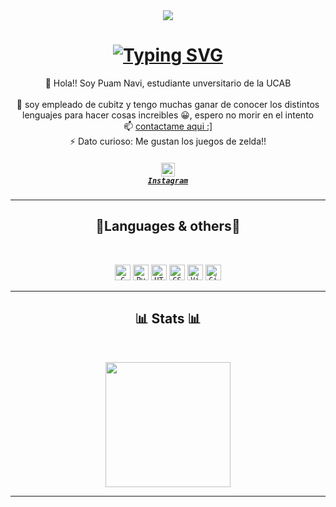 <div align="center">
  <img src="https://i.pinimg.com/736x/e5/59/64/e5596471a462462f479e150ee194eace.jpg"/>
</div>


<h1 align="center">
<a href="https://git.io/typing-svg"><img src="https://readme-typing-svg.demolab.com?font=Fira+Code&size=30&pause=1000&color=34D7F7&random=false&width=435&lines=holaaa!!+%F0%9F%91%8B;Soy+puam+navi+%F0%9F%91%BE;waaaaa!!+%F0%9F%97%BF&center=true&size=30" alt="Typing SVG" /></a>
</h1>

<p align="center">
  🌱 Hola!! Soy Puam Navi, estudiante unversitario de la UCAB
  <br>
  <br>
  💬 soy empleado de cubitz y tengo muchas ganar de conocer los distintos lenguajes para hacer cosas increibles 😀, espero no morir en el intento
  <br>
  📫 <a href="mailto:juandavidacevedo137@gmail.com" rel="noreferrer">contactame aqui :]</a>
  <br>
  ⚡ Dato curioso: Me gustan los juegos de zelda!! 
  
</p>
<h5 align="center">

  <code><a href="https://www.instagram.com/juandavidacevedo69/" title="Instagram Profile"><img width="22" src="https://upload.wikimedia.org/wikipedia/commons/thumb/9/95/Instagram_logo_2022.svg/1200px-Instagram_logo_2022.svg.png"> Instagram</a></code>
</h5>
<hr>
<h2 align="center">🔨Languages & others🔨</h2>
<br>
<p align="center">
  <code><img title="C" height="25" src="https://raw.githubusercontent.com/zumrudu-anka/zumrudu-anka/ba85320505494f829ddfee23911329a2505bb388/images/c.svg"></code>
  <code><img title="Python" height="25" src="https://raw.githubusercontent.com/zumrudu-anka/zumrudu-anka/ba85320505494f829ddfee23911329a2505bb388/images/python-original.svg"></code>
  <code><img title="HTML5" height="25" src="https://raw.githubusercontent.com/zumrudu-anka/zumrudu-anka/ba85320505494f829ddfee23911329a2505bb388/images/html5.svg"></code>
  <code><img title="CSS" height="25" src="https://raw.githubusercontent.com/zumrudu-anka/zumrudu-anka/ba85320505494f829ddfee23911329a2505bb388/images/css.svg"></code>
  <code><img title="Visual Studio Code" height="25" src="https://github.com/zumrudu-anka/zumrudu-anka/blob/master/images/vscode.png?raw=true"></code>
  <code><img title="GitHub" height="25" src="https://raw.githubusercontent.com/zumrudu-anka/zumrudu-anka/ba85320505494f829ddfee23911329a2505bb388/images/github.svg"></code>
<hr>




<h2 align="center">📊 Stats 📊</h2>
<br>
<p align=center>
  <div align=center>
    <a href="https://github.com/anuraghazra/github-readme-stats">
      <img height=200 align="center" src="https://github-readme-stats.vercel.app/api/top-langs?username=davijuan69&hide=c%23,powershell,Mathematica,Ruby,Objective-C,Objective-C%2b%2b,Cuda&title_color=61dafb&text_color=ffffff&icon_color=61dafb&bg_color=20232a&langs_count=8&layout=compact&border_color=61dafb&hide_border=true&size_weight=0.5&count_weight=0.5" />
    </a>
  </div>
</p>

<hr>






